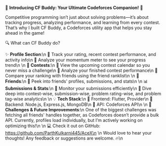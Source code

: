 🚀 **Introducing CF Buddy: Your Ultimate Codeforces Companion!** 🚀

Competitive programming isn’t just about solving problems—it’s about tracking progress, analyzing performance, and learning from every contest. That’s why I built CF Buddy, a Codeforces utility app that helps you stay ahead in the game!

🔍 What can CF Buddy do?

✨ **Profile Section**:\n
🔹 Track your rating, recent contest performance, and activity info\n
🔹 Analyze your momentum meter to see your progress trend\n
\n
📅 **Contests**:\n
🔹 View the upcoming contest calendar so you never miss a challenge\n
🔹 Analyze your finished contest performance\n
🔹 Compare your ranking with friends using the friend ranklist\n
\n
👥 **Friends**:\n
🔹 Peek into friends' profiles, submissions, and stats\n
\n
📊 **Submissions & Stats**:\n
🔹 Monitor your submissions efficiently\n
🔹 Dive deep into contest-wise, submission-wise, problem rating-wise, and problem tag-wise analytics\n
\n
💡 **Tech Stack**:\n
🔹 Frontend: Flutter, Provider\n
🔹 Backend: Node.js, Express.js, MongoDB\n
🔹 API: Codeforces API\n
\n
🚧 **Challenges & Future Improvements**:\n
One of the biggest challenges was fetching all friends' handles together, as Codeforces doesn’t provide a bulk API. Currently, profiles load individually, but I’m actively working on optimizing this!\n
\n
💻 Check it out on GitHub: https://github.com/ParthKulkarni445/AceX\n
\n
Would love to hear your thoughts! Any feedback or suggestions are welcome. 🔥\n
